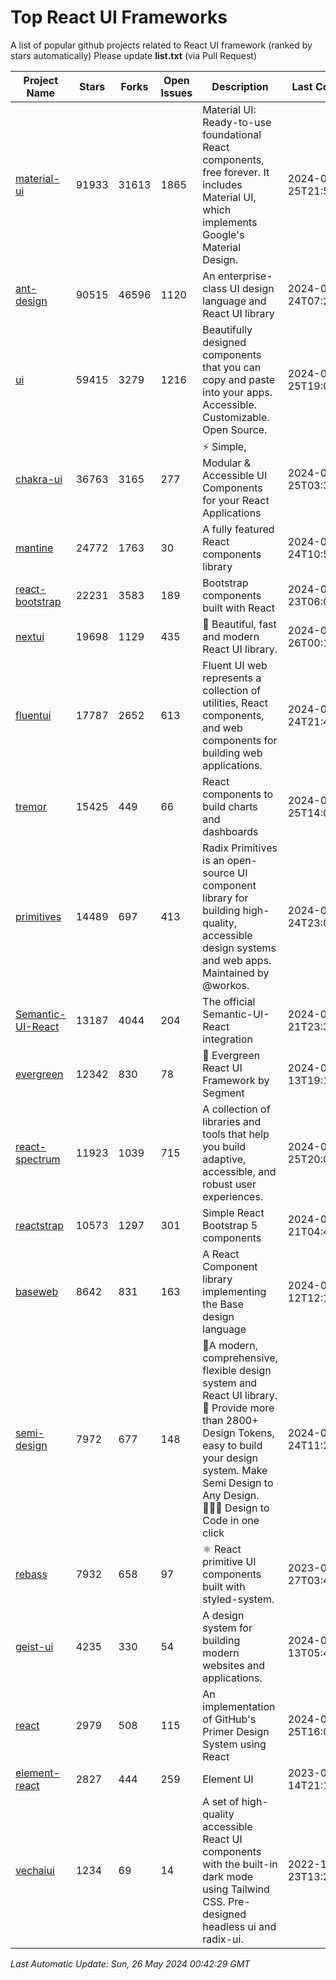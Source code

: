 # Top React UI Frameworks

A list of popular github projects related to React UI framework (ranked by stars automatically)
Please update **list.txt** (via Pull Request)

| Project Name | Stars | Forks | Open Issues | Description | Last Commit |
| ------------ | ----- | ----- | ----------- | ----------- | ----------- |
| [material-ui](https://github.com/mui/material-ui) |91933|31613|1865|Material UI: Ready-to-use foundational React components, free forever. It includes Material UI, which implements Google&#39;s Material Design.|2024-05-25T21:50:02Z|
| [ant-design](https://github.com/ant-design/ant-design) |90515|46596|1120|An enterprise-class UI design language and React UI library|2024-05-24T07:25:03Z|
| [ui](https://github.com/shadcn-ui/ui) |59415|3279|1216|Beautifully designed components that you can copy and paste into your apps. Accessible. Customizable. Open Source.|2024-05-25T19:08:11Z|
| [chakra-ui](https://github.com/chakra-ui/chakra-ui) |36763|3165|277|⚡️ Simple, Modular &amp; Accessible UI Components for your React Applications|2024-05-25T03:36:52Z|
| [mantine](https://github.com/mantinedev/mantine) |24772|1763|30|A fully featured React components library|2024-05-24T10:53:57Z|
| [react-bootstrap](https://github.com/react-bootstrap/react-bootstrap) |22231|3583|189|Bootstrap components built with React|2024-05-23T06:00:05Z|
| [nextui](https://github.com/nextui-org/nextui) |19698|1129|435|🚀   Beautiful, fast and modern React UI library.|2024-05-26T00:12:41Z|
| [fluentui](https://github.com/microsoft/fluentui) |17787|2652|613|Fluent UI web represents a collection of utilities, React components, and web components for building web applications.|2024-05-24T21:49:14Z|
| [tremor](https://github.com/tremorlabs/tremor) |15425|449|66|React components to build charts and dashboards|2024-05-25T14:02:26Z|
| [primitives](https://github.com/radix-ui/primitives) |14489|697|413|Radix Primitives is an open-source UI component library for building high-quality, accessible design systems and web apps. Maintained by @workos.|2024-05-24T23:05:41Z|
| [Semantic-UI-React](https://github.com/Semantic-Org/Semantic-UI-React) |13187|4044|204|The official Semantic-UI-React integration|2024-05-21T23:36:27Z|
| [evergreen](https://github.com/segmentio/evergreen) |12342|830|78|🌲 Evergreen React UI Framework by Segment|2024-02-13T19:17:40Z|
| [react-spectrum](https://github.com/adobe/react-spectrum) |11923|1039|715|A collection of libraries and tools that help you build adaptive, accessible, and robust user experiences.|2024-05-25T20:07:54Z|
| [reactstrap](https://github.com/reactstrap/reactstrap) |10573|1297|301|Simple React Bootstrap 5 components|2024-05-21T04:48:21Z|
| [baseweb](https://github.com/uber/baseweb) |8642|831|163|A React Component library implementing the Base design language|2024-04-12T12:16:17Z|
| [semi-design](https://github.com/DouyinFE/semi-design) |7972|677|148|🚀A modern, comprehensive, flexible design system and React UI library. 🎨 Provide more than 2800+ Design Tokens, easy to build your design system. Make Semi Design to Any Design.  🧑🏻‍💻 Design to Code in one click |2024-05-24T11:21:43Z|
| [rebass](https://github.com/rebassjs/rebass) |7932|658|97|:atom_symbol: React primitive UI components built with styled-system.|2023-07-27T03:42:53Z|
| [geist-ui](https://github.com/geist-org/geist-ui) |4235|330|54|A design system for building modern websites and applications.|2024-01-13T05:49:45Z|
| [react](https://github.com/primer/react) |2979|508|115|An implementation of GitHub&#39;s Primer Design System using React|2024-05-25T16:04:26Z|
| [element-react](https://github.com/ElemeFE/element-react) |2827|444|259|Element UI|2023-01-14T21:13:08Z|
| [vechaiui](https://github.com/vechai/vechaiui) |1234|69|14|A set of high-quality accessible React UI components with the built-in dark mode using Tailwind CSS. Pre-designed headless ui and radix-ui.|2022-12-23T13:29:41Z|

*Last Automatic Update: Sun, 26 May 2024 00:42:29 GMT*